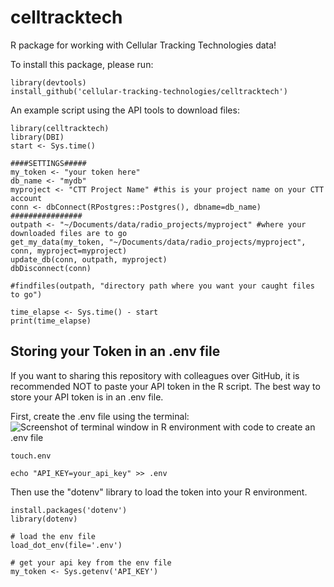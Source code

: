 # celltracktech

R package for working with Cellular Tracking Technologies data!

To install this package, please run:

```         
library(devtools)
install_github('cellular-tracking-technologies/celltracktech')
```

An example script using the API tools to download files:

```         
library(celltracktech)
library(DBI)
start <- Sys.time()

####SETTINGS#####
my_token <- "your token here"
db_name <- "mydb"
myproject <- "CTT Project Name" #this is your project name on your CTT account
conn <- dbConnect(RPostgres::Postgres(), dbname=db_name)
################
outpath <- "~/Documents/data/radio_projects/myproject" #where your downloaded files are to go
get_my_data(my_token, "~/Documents/data/radio_projects/myproject", conn, myproject=myproject)
update_db(conn, outpath, myproject)
dbDisconnect(conn)

#findfiles(outpath, "directory path where you want your caught files to go")

time_elapse <- Sys.time() - start
print(time_elapse)
```

## Storing your Token in an .env file

If you want to sharing this repository with colleagues over GitHub, it is recommended NOT to paste your API token in the R script. The best way to store your API token is in an .env file.

First, create the .env file using the terminal:
![Screenshot of terminal window in R environment with code to create an .env file](./terminal_screenshot.jpg)
```
touch.env

echo "API_KEY=your_api_key" >> .env
```
Then use the "dotenv" library to load the token into your R environment.

```
install.packages('dotenv')
library(dotenv)

# load the env file
load_dot_env(file='.env')

# get your api key from the env file
my_token <- Sys.getenv('API_KEY')
```
